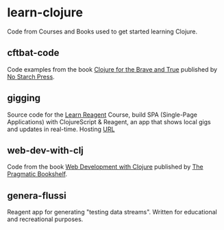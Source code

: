 # learn-clojure
Code from Courses and Books used to get started learning Clojure.

## cftbat-code
Code examples from the book [Clojure for the Brave and True](http://braveclojure.com) published by [No Starch Press](https://nostarch.com/).

## gigging
Source code for the [Learn Reagent](https://www.learnreagent.com) Course, build SPA (Single-Page Applications) with ClojureScript & Reagent, an app that shows local gigs and updates in real-time. Hosting [URL](https://giggin-f21f0.firebaseapp.com
)
## web-dev-with-clj
Code from the book [Web Development with Clojure](https://pragprog.com/book/dswdcloj3/web-development-with-clojure-third-edition) published by [The Pragmatic Bookshelf](https://pragprog.com/).

## genera-flussi
Reagent app for generating "testing data streams". Written for educational and recreational purposes.